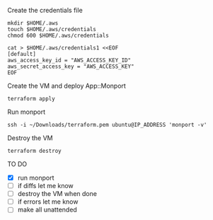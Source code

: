 Create the credentials file

    mkdir $HOME/.aws
    touch $HOME/.aws/credentials
    chmod 600 $HOME/.aws/credentials

    cat > $HOME/.aws/credentials1 <<EOF
    [default]
    aws_access_key_id = "AWS_ACCESS_KEY_ID"
    aws_secret_access_key = "AWS_ACCESS_KEY"
    EOF

Create the VM and deploy App::Monport

    terraform apply

Run monport

    ssh -i ~/Downloads/terraform.pem ubuntu@IP_ADDRESS 'monport -v'

Destroy the VM

    terraform destroy

TO DO

- [x] run monport
- [ ] if diffs let me know
- [ ] destroy the VM when done
- [ ] if errors let me know
- [ ] make all unattended
